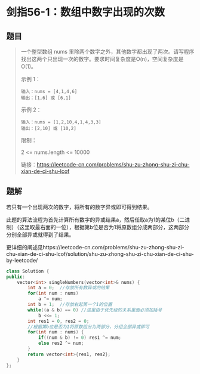 # 剑指56-1：数组中数字出现的次数

## 题目

> 一个整型数组 nums 里除两个数字之外，其他数字都出现了两次。请写程序找出这两个只出现一次的数字。要求时间复杂度是O(n)，空间复杂度是O(1)。
>
>  
>
> 示例 1：
>
> ```
> 输入：nums = [4,1,4,6]
> 输出：[1,6] 或 [6,1]
> ```
>
> 示例 2：
>
> ```
> 输入：nums = [1,2,10,4,1,4,3,3]
> 输出：[2,10] 或 [10,2]
> ```
>
> 
>
>
> 限制：
>
> 2 <= nums.length <= 10000
>
> 
>
> 链接：https://leetcode-cn.com/problems/shu-zu-zhong-shu-zi-chu-xian-de-ci-shu-lcof

## 题解

若只有一个出现两次的数字，将所有的数字异或即可得到结果。

此题的算法流程为首先计算所有数字的异或结果a，然后任取a为1的某位b（二进制）（这里取最右面的一位），根据第b位是否为1将原数组分成两部分，这两部分分别全部异或就得到了结果。

更详细的阐述见https://leetcode-cn.com/problems/shu-zu-zhong-shu-zi-chu-xian-de-ci-shu-lcof/solution/shu-zu-zhong-shu-zi-chu-xian-de-ci-shu-by-leetcode/

```c++
class Solution {
public:
    vector<int> singleNumbers(vector<int>& nums) {
        int a = 0;  //存放所有数异或的结果
        for(int num : nums)
            a ^= num;
        int b = 1;  //存放右起第一个1的位置
        while((a & b) == 0) //这里由于优先级的关系里面必须加括号
            b <<= 1;
        int res1 = 0, res2 = 0;
        //根据第b位是否为1将原数组分为两部分，分组全部异或即可
        for(int num : nums) {
            if((num & b) != 0) res1 ^= num;
            else res2 ^= num;
        }
        return vector<int>{res1, res2};
    }
};
```

